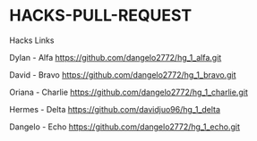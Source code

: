# HACKS-PULL-REQUEST

Hacks	Links

Dylan - Alfa	    https://github.com/dangelo2772/hg_1_alfa.git

David - Bravo	    https://github.com/dangelo2772/hg_1_bravo.git

Oriana - Charlie	https://github.com/dangelo2772/hg_1_charlie.git

Hermes - Delta	  https://github.com/davidjuo96/hg_1_delta

Dangelo - Echo	  https://github.com/dangelo2772/hg_1_echo.git
